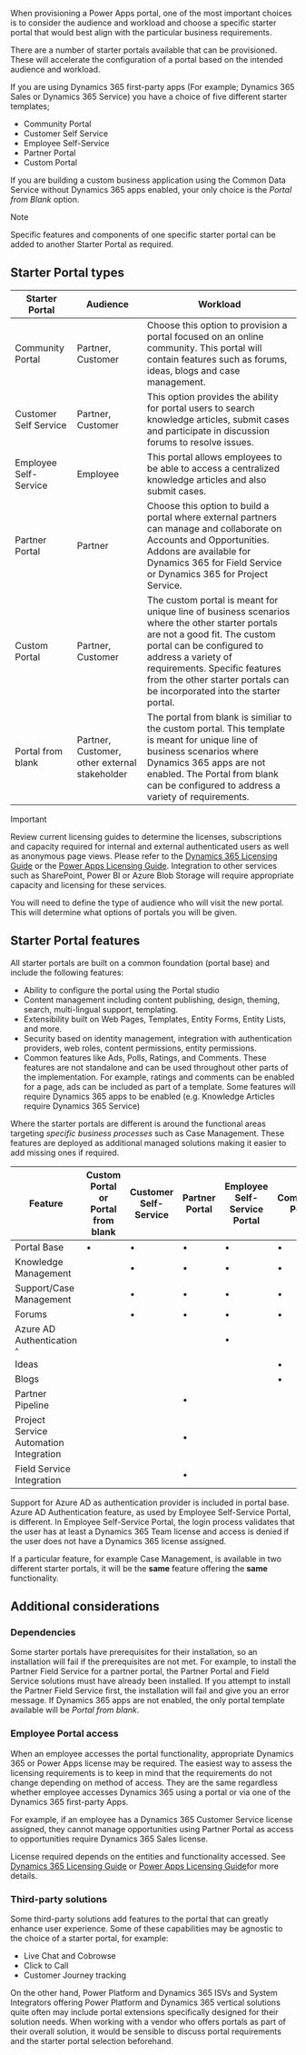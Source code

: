 When provisioning a Power Apps portal, one of the most important choices is to consider the audience and workload and choose a specific starter portal that would best align with the particular business requirements.

There are a number of starter portals available that can be provisioned. These will accelerate the configuration of a portal based on the intended audience and workload.  

If you are using Dynamics 365 first-party apps (For example; Dynamics 365 Sales or Dynamics 365 Service) you have a choice of five different starter templates;

- Community Portal
- Customer Self Service
- Employee Self-Service
- Partner Portal
- Custom Portal

If you are building a custom business application using the Common Data Service without Dynamics 365 apps enabled, your only choice is the *Portal from Blank* option.

> [!NOTE]
> Specific features and components of one specific starter portal can be added to another Starter Portal as required.

## Starter Portal types

| Starter Portal        | Audience          | Workload                                                     |
| --------------------- | ----------------- | ------------------------------------------------------------ |
| Community Portal      | Partner, Customer | Choose this option to provision a portal focused on an online community.  This portal will contain features such as forums, ideas, blogs and case management. |
| Customer Self Service | Partner, Customer | This option provides the ability for portal users to search knowledge articles, submit cases and participate in discussion forums to resolve issues. |
| Employee Self-Service | Employee          | This portal allows employees to be able to access a centralized knowledge articles and also submit cases. |
| Partner Portal        | Partner           | Choose this option to build a portal where external partners can manage and collaborate on Accounts and Opportunities. Addons are available for Dynamics 365 for Field Service or Dynamics 365 for Project Service. |
| Custom Portal         | Partner, Customer | The custom portal is meant for unique line of business scenarios where the other starter portals are not a good fit. The custom portal can be configured to address a variety of requirements.  Specific features from the other starter portals can be incorporated into the starter portal. |
| Portal from blank     | Partner, Customer, other external stakeholder | The portal from blank is similiar to the custom portal.  This template is meant for unique line of business scenarios where Dynamics 365 apps are not enabled. The Portal from blank can be configured to address a variety of requirements. |

> [!IMPORTANT]
> Review current licensing guides to determine the licenses, subscriptions and capacity required for internal and external authenticated users as well as anonymous page views. Please refer to the [Dynamics 365 Licensing Guide](https://go.microsoft.com/fwlink/p/?LinkId=866544/?azure-portal=true) or the 
[Power Apps Licensing Guide](https://go.microsoft.com/fwlink/?linkid=2085130/?azure-portal=true).  Integration to other services such as SharePoint, Power BI or Azure Blob Storage will require appropriate capacity and licensing for these services.


You will need to define the type of audience who will visit the new portal. This will determine what options of portals you will be given.

## Starter Portal features

All starter portals are built on a common foundation (portal base)  and include the following features:

- Ability to configure the portal using the Portal studio
- Content management including content publishing, design, theming, search, multi-lingual support, templating.
- Extensibility built on Web Pages, Templates, Entity Forms, Entity Lists, and more. 
- Security based on identity management, integration with authentication providers, web roles, content permissions, entity permissions.
- Common features like Ads, Polls, Ratings, and Comments. These features are not standalone and can be used throughout other parts of the implementation. For example, ratings and comments can be enabled for a page, ads can be included as part of a template.  Some features will require Dynamics 365 apps to be enabled (e.g. Knowledge Articles require Dynamics 365 Service)

Where the starter portals are different is around the functional areas targeting *specific business processes* such as Case Management. These features are deployed as additional managed solutions making it easier to add missing ones if required.

| Feature                                | Custom Portal or Portal from blank | Customer Self-Service | Partner Portal | Employee Self-Service Portal | Community Portal |
| -------------------------------------- | ------------- | --------------------- | -------------- | ---------------------------- | ---------------- |
| Portal Base                            | •             | •                     | •              | •                            | •                |
| Knowledge Management                   |               | •                     | •              | •                            | •                |
| Support/Case Management                |               | •                     | •              | •                            | •                |
| Forums                                 |               | •                     | •              | •                            | •                |
| Azure AD Authentication <sup>^</sup>   |               |                       |                | •                            |                  |
| Ideas                                  |               |                       |                |                              | •                |
| Blogs                                  |               |                       |                |                              | •                |
| Partner Pipeline                       |               |                       | •              |                              |                  |
| Project Service Automation Integration |               |                       | •              |                              |                  |
| Field Service Integration              |               |                       | •              |                              |                  |

Support for Azure AD as authentication provider is included in portal base. Azure AD Authentication feature, as used by Employee Self-Service Portal, is different. In Employee Self-Service Portal, the login process validates that the user has at least a Dynamics 365 Team license and access is denied if the user does not have a Dynamics 365 license assigned.

If a particular feature, for example Case Management, is available in two different starter portals, it will be the **same** feature offering the **same** functionality.

## Additional considerations

### Dependencies

Some starter portals have prerequisites for their installation, so an installation will fail if the prerequisites are not met. For example, to install the Partner Field Service for a partner portal, the Partner Portal and Field Service solutions must have already been installed. If you attempt to install the Partner Field Service first, the installation will fail and give you an error message.  If Dynamics 365 apps are not enabled, the only portal template available will be *Portal from blank*.

### Employee Portal access 

When an employee accesses the portal functionality, appropriate Dynamics 365 or Power Apps license may be required. The easiest way to assess the licensing requirements is to keep in mind that the requirements do not change depending on method of access. They are the same regardless whether employee accesses Dynamics 365 using a portal or via one of the Dynamics 365 first-party Apps. 

For example, if an employee has a Dynamics 365 Customer Service license assigned, they cannot manage opportunities using Partner Portal as access to opportunities require Dynamics 365 Sales license.

License required depends on the entities and functionality accessed. See [Dynamics 365 Licensing Guide](https://go.microsoft.com/fwlink/?LinkId=866544&clcid=0x409) or [Power Apps Licensing Guide](https://go.microsoft.com/fwlink/?LinkId=2085130&clcid=0x409/?azure-portal=true)for more details.

### Third-party solutions

Some third-party solutions add features to the portal that can greatly enhance user experience. Some of these capabilities may be agnostic to the choice of a starter portal, for example: 

- Live Chat and Cobrowse
- Click to Call
- Customer Journey tracking

On the other hand, Power Platform and Dynamics 365 ISVs and System Integrators offering Power Platform and Dynamics 365 vertical solutions quite often may include portal extensions specifically designed for their solution needs. When working with a vendor who offers portals as part of their overall solution, it would be sensible to discuss portal requirements and the starter portal selection beforehand.

